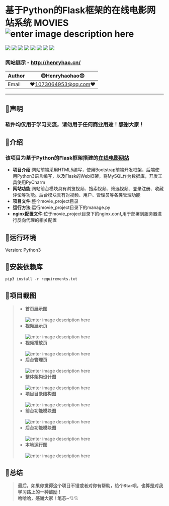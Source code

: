 基于Python的Flask框架的在线电影网站系统 MOVIES ![enter image description here](Pic/logo.png)
===========================
![](https://img.shields.io/badge/Python-3.6.3-green.svg) ![](https://img.shields.io/badge/Flask-0.12.2-green.svg) ![](https://img.shields.io/badge/Flask_MySQLdb-0.2.0-green.svg) ![](https://img.shields.io/badge/Flask_SQLAlchemy-2.3.2-green.svg) ![](https://img.shields.io/badge/WTForms-2.1-green.svg) ![](https://img.shields.io/badge/Werkzeug-0.14.1-green.svg) ![](https://img.shields.io/badge/Flask_WTF-0.14.2-green.svg) ![](https://img.shields.io/badge/Flask_Script-2.0.6-green.svg)  
### 网站展示 - http://henryhao.cn/
|Author|:sunglasses:Henryhaohao:sunglasses:|
|---|---
|Email|:hearts:1073064953@qq.com:hearts:

    
****
## :dolphin:声明
### 软件均仅用于学习交流，请勿用于任何商业用途！感谢大家！
## :dolphin:介绍
### 该项目为基于Python的Flask框架搭建的[在线电影网站](http://henryhao.cn/)
- **项目介绍**:网站前端采用HTML5编写，使用Bootstrap前端开发框架，后端使用Python3语言编写，以及Flask的Web框架，将MySQL作为数据库，开发工具使用PyCharm
- **网站功能**:网站前台模块具有浏览视频、搜索视频、筛选视频、登录注册、收藏评论等功能。后台模块具有对视频、用户、管理员等各类管理功能
- **项目文件**:整个movie_project目录
- **运行方法**:运行movie_project目录下的manage.py
- **nginx配置文件**:位于movie_project目录下的nginx.conf,用于部署到服务器进行反向代理的相关配置
## :dolphin:运行环境
Version: Python3
## :dolphin:安装依赖库
```
pip3 install -r requirements.txt
```
## :dolphin:项目截图
> - **首页展示图**<br><br>
![enter image description here](Pic/home_preview.png)
> - **视频展示页**<br><br>
![enter image description here](Pic/video.png)
> - **视频播放页**<br><br>
![enter image description here](Pic/play.png)
> - **后台管理页**<br><br>
![enter image description here](Pic/admin_preview.png)
> - **整体架构设计图**<br><br>
![enter image description here](Pic/website.png)
> - **项目目录结构图**<br><br>
![enter image description here](Pic/project_catolog.png)
> - **前台功能模块图**<br><br>
![enter image description here](Pic/home.png)
> - **后台功能模块图**<br><br>
![enter image description here](Pic/admin.png)
> - **本地运行图**<br><br>
![enter image description here](Pic/run.png)
## :dolphin:**总结**
> **最后，如果你觉得这个项目不错或者对你有帮助，给个Star呗，也算是对我学习路上的一种鼓励！<br>
 哈哈哈，感谢大家！笔芯~**:cupid::cupid:
